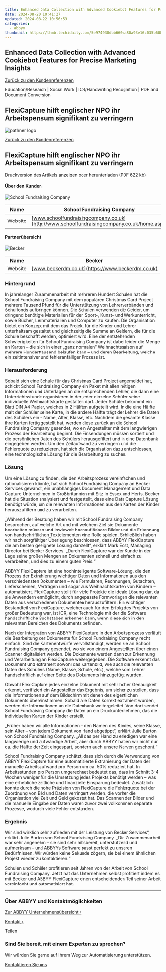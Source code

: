 ```yaml
---
title: Enhanced Data Collection with Advanced Cookiebot Features for Precise Marketing Insights
date: 2024-08-20 10:41:27
updated: 2024-08-22 10:56:53
categories:
  - abbyy
thumbnail: https://thmb.techidaily.com/5e974938dbb660ea80a93e16c035b60b79b36010696a635f2d59959383d55084.jpg
---
```


## Enhanced Data Collection with Advanced Cookiebot Features for Precise Marketing Insights

[Zurück zu den Kundenreferenzen](https://tools.techidaily.com/abbyy/products/)

Education/Research | Social Work | ICR/Handwriting Recognition | PDF and Document Conversion

## FlexiCapture hilft englischer NPO ihr Arbeitspensum signifikant zu verringern

![pathner logo](https://content.abbyy.com/-/media/project/abbyy/abbyy/logos-white/de/21614.png?h=40&iar=0&w=120)

[Zurück zu den Kundenreferenzen](https://tools.techidaily.com/abbyy/products/)

## FlexiCapture hilft englischer NPO ihr Arbeitspensum signifikant zu verringern

[Druckversion des Artikels anzeigen oder herunterladen (PDF 622 kb)](https://static4.abbyy.com/abbyycommedia/6150/cs-sfc-fc-d.pdf) 

#### Über den Kunden

![School Fundraising Company](https://static5.abbyy.com/abbyycommedia/6251/sfc_logo.gif) 

| Name    | School Fundraising Company                                                                |
| ------- | ----------------------------------------------------------------------------------------- |
| Website | [www.schoolfundraisingcompany.co.uk](http://www.schoolfundraisingcompany.co.uk/home.aspx) |

#### Partnerübersicht

![Becker](https://static4.abbyy.com/abbyycommedia/6252/becker_logo.gif) 

| Name    | Becker                                           |
| ------- | ------------------------------------------------ |
| Website | [www.beckerdm.co.uk](https://www.beckerdm.co.uk) |

### Hintergrund

In jahrelanger Zusammenarbeit mit mehreren Hundert Schulen hat die School Fundraising Company mit dem populären Christmas Card Project mehrere Tausend Pfund für die Unterstützung von Lehrerverbänden und Schulfonds aufbringen können. Die Schulen verwenden die Gelder, um dringend benötigte Materialien für den Sport-, Kunst- und Werkunterricht, sowie Bücher, Lernmaterialien und Computer zu kaufen. Die Organisation bietet ein Konzept mit dem das Projekt für die Kinder und Lehrer unterhaltsam gestaltet und gleichzeitig die Summe an Geldern, die für die Schule beschafft werden, optimiert wird. Eine der entstehenden Schwierigkeiten für School Fundraising Company ist dabei leider die Menge an Karten – die sich in einer „ganz normalen“ Weihnachtssaison auf mehrere Hunderttausend belaufen kann – und deren Bearbeitung, welche ein zeitintensiver und fehleranfälliger Prozess ist. 

### Herausforderung

Sobald sich eine Schule für das Christmas Card Project angemeldet hat, schickt School Fundraising Company ein Paket mit allen nötigen Informationen und Unterlagen an die entsprechenden Lehrer, die dann eine Unterrichtsstunde organisieren in der jeder einzelne Schüler seine individuelle Weihnachtskarte gestalten darf. Jeder Schüler bekommt ein Blatt DIN A4 Papier, welches in 2 Hälften aufgeteilt wird. In die eine Hälfte malt der Schüler seine Karte, in die andere Hälfte trägt der Lehrer die Daten des Schülers ein – Name, Alter, Klasse, etc. Nachdem die gesamte Klasse ihre Karten fertig gestellt hat, werden diese zurück an die School Fundraising Company gesendet, wo ein Angestellter mit dem langwierigen Prozess der Bearbeitung beginnt. Die Einsendungen müssen sortiert und die persönlichen Daten des Schülers herausgefiltert und in eine Datenbank eingegeben werden. Um den Zeitaufwand zu verringern und die Fehlerquote zu reduzieren, hat sich die Organisation dazu entschlossen, eine technologische Lösung für die Bearbeitung zu suchen.

### Lösung

Um eine Lösung zu finden, die den Arbeitsprozess vereinfachen und rationalisieren könnte, hat sich School Fundraising Company an Becker Services gewandt, ein unabhängiges Document Management und Data Capture Unternehmen in Großbritannien mit Sitz in Essex und Herts. Becker hat die Situation analysiert und festgestellt, dass eine Data Capture Lösung benötigt würde, um die relevanten Informationen aus den Karten der Kinder herauszufiltern und zu verarbeiten.

„Während der Beratung haben wir mit School Fundraising Company besprochen, auf welche Art und mit welchem Ziel sie Dokumente bearbeiten müssen und inwieweit hochauflösbare Bilder und die Erkennung von handschriftlichen Textelementen eine Rolle spielen. Schließlich haben wir nach sorgfältiger Überlegung beschlossen, dass ABBYY FlexiCapture die am besten geeignete Lösung darstellt“, erklärt Mark Eost, Managing Director bei Becker Services. „Durch FlexiCapture war der Kunde in der Lage seine großen Mengen an Dokumenten schnell und einfach zu verarbeiten, und dies zu einem guten Preis.“

ABBYY FlexiCapture ist eine hochintelligente Software-Lösung, die den Prozess der Extrahierung wichtiger Daten und Informationen aus den verschiedensten Dokumenten – wie Formularen, Rechnungen, Gutachten, Lieferscheinen, Verträgen und sogar aus Weihnachtskarten von Kindern – automatisiert. FlexiCapture stellt für viele Projekte die ideale Lösung dar, da sie Anwendern ermöglicht, durch angepasste Formvorlagen die relevanten Daten aus verschiedenen Dokumenten herauszufiltern. Ein wichtiger Bestandteil von FlexiCapture, welcher auch für den Erfolg des Projekts von großer Bedeutung war, ist ICR, eine Technologie mit der die Software handschriftliche Buchstaben erkennen kann, wenn diese sich in den relevanten Bereichen des Dokuments befinden.

Nach der Integration von ABBYY FlexiCapture in den Arbeitsprozess verläuft die Bearbeitung der Dokumente für School Fundraising Company recht einfach. Sind die Kartenentwürfe vervollständigt, werden sie an School Fundraising Company gesendet, wo sie von einem Angestellten über einen Scanner digitalisiert werden. Die Dokumente werden dann zur Erkennung und Verarbeitung an FlexiCapture weitergegeben. Die Software erkennt das Dokument und extrahiert sowohl das Kartenbild, wie auch die relevanten Daten des Schülers (Name, Klasse, Schule, etc.), welche vom Lehrer handschriftlich auf einer Seite des Dokuments hinzugefügt wurden. 

Obwohl FlexiCapture jedes einzelne Dokument mit sehr hoher Genauigkeit erkennt, verifiziert ein Angestellter das Ergebnis, um sicher zu stellen, dass die Informationen auf dem Bildschirm mit denen des eigentlichen Dokuments übereinstimmen. Sobald alle Daten korrekt extrahiert wurden, werden die Informationen an die Datenbank weitergeleitet. Von dort sendet School Fundraising Company die Daten an ein Druckunternehmen, das die individuellen Karten der Kinder erstellt.

„Früher haben wir alle Informationen – den Namen des Kindes, seine Klasse, sein Alter – von jedem Dokument von Hand abgetippt“, erklärt Julie Burton von School Fundraising Company. „All das per Hand zu erledigen war eine langwierige und aufwändige Arbeit, aber durch ABBYY haben wir nicht nur ca. die Hälfte der Zeit eingespart, sondern auch unsere Nerven geschont.“

School Fundraising Company schätzt, dass sich durch die Verwendung von ABBYY FlexiCapture für eine automatisierte Extrahierung der Daten der manuelle Arbeitsaufwand pro Person um ca. 50% reduziert hat. In Arbeitsstunden pro Person umgerechnet bedeutet das, dass im Schnitt 3-4 Wochen weniger für die Umsetzung jedes Projekts benötigt werden – was eine erhebliche zeitliche und finanzielle Einsparung bedeutet. Zusätzlich konnte durch die hohe Präzision von FlexiCapture die Fehlerquote bei der Zuordnung von Bild und Daten verringert werden, die vorher die Organisation viel Zeit und Geld gekostet hat. Das Scannen der Bilder und die manuelle Eingabe der Daten waren zuvor zwei vollkommen separate Prozesse, wodurch viele Fehler entstanden. 

### Ergebnis

Wir sind wirklich sehr zufrieden mit der Leistung von Becker Services“, erklärt Julie Burton von School Fundraising Company. „Die Zusammenarbeit war sehr angenehm – sie sind sehr hilfsbereit, unterstützend und aufmerksam – und ABBYYs Software passt perfekt zu unseren Bedürfnissen. Wir würden keine Sekunde zögern, sie bei einem ähnlichen Projekt wieder zu kontaktieren.“

Schulen und Schüler profitieren seit Jahren von der Arbeit von School Fundraising Company. Jetzt hat das Unternehmen selbst profitiert indem es mit Becker und ABBYY FlexiCapture einen entscheidenden Teil seiner Arbeit vereinfacht und automatisiert hat.

---

### Über ABBYY und Kontaktmöglichkeiten

[Zur ABBYY Unternehmensübersicht ›](https://tools.techidaily.com/abbyy/products/)

[Kontakt ›](https://tools.techidaily.com/abbyy/products/)

Teilen 

### Sind Sie bereit, mit einem Experten zu sprechen?

Wir würden Sie gerne auf Ihrem Weg zur Automatisierung unterstützen.

[Kontaktieren Sie uns](https://tools.techidaily.com/abbyy/products/)

<ins class="adsbygoogle"
     style="display:block"
     data-ad-format="autorelaxed"
     data-ad-client="ca-pub-7571918770474297"
     data-ad-slot="1223367746"></ins>



<ins class="adsbygoogle"
     style="display:block"
     data-ad-client="ca-pub-7571918770474297"
     data-ad-slot="8358498916"
     data-ad-format="auto"
     data-full-width-responsive="true"></ins>
